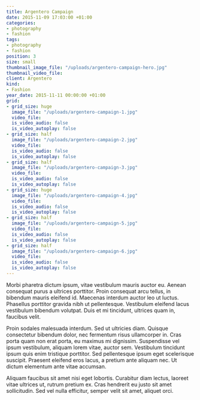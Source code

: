 ```yaml
---
title: Argentero Campaign
date: 2015-11-09 17:03:00 +01:00
categories:
- photography
- fashion
tags:
- photography
- fashion
position: 3
size: small
thumbnail_image_file: "/uploads/argentero-campaign-hero.jpg"
thumbnail_video_file:
client: Argentero
kind:
- Fashion
year_date: 2015-11-11 00:00:00 +01:00
grid:
- grid_size: huge
  image_file: "/uploads/argentero-campaign-1.jpg"
  video_file:
  is_video_audio: false
  is_video_autoplay: false
- grid_size: half
  image_file: "/uploads/argentero-campaign-2.jpg"
  video_file:
  is_video_audio: false
  is_video_autoplay: false
- grid_size: half
  image_file: "/uploads/argentero-campaign-3.jpg"
  video_file:
  is_video_audio: false
  is_video_autoplay: false
- grid_size: huge
  image_file: "/uploads/argentero-campaign-4.jpg"
  video_file:
  is_video_audio: false
  is_video_autoplay: false
- grid_size: half
  image_file: "/uploads/argentero-campaign-5.jpg"
  video_file:
  is_video_audio: false
  is_video_autoplay: false
- grid_size: half
  image_file: "/uploads/argentero-campaign-6.jpg"
  video_file:
  is_video_audio: false
  is_video_autoplay: false
---
```


Morbi pharetra dictum ipsum, vitae vestibulum mauris auctor eu. Aenean consequat purus a ultrices porttitor. Proin consequat arcu tellus, in bibendum mauris eleifend id. Maecenas interdum auctor leo ut luctus. Phasellus porttitor gravida nibh ut pellentesque. Vestibulum eleifend lacus vestibulum bibendum volutpat. Duis et mi tincidunt, ultrices quam in, faucibus velit.

Proin sodales malesuada interdum. Sed ut ultricies diam. Quisque consectetur bibendum dolor, nec fermentum risus ullamcorper in. Cras porta quam non erat porta, eu maximus mi dignissim. Suspendisse vel ipsum vestibulum, aliquam lorem vitae, auctor sem. Vestibulum tincidunt ipsum quis enim tristique porttitor. Sed pellentesque ipsum eget scelerisque suscipit. Praesent eleifend eros lacus, a pretium ante aliquam nec. Ut dictum elementum ante vitae accumsan.

Aliquam faucibus sit amet nisi eget lobortis. Curabitur diam lectus, laoreet vitae ultrices ut, rutrum pretium ex. Cras hendrerit eu justo sit amet sollicitudin. Sed vel nulla efficitur, semper velit sit amet, aliquet orci.
